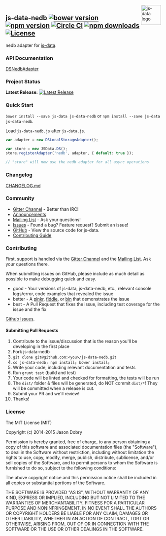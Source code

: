 <img src="https://raw.githubusercontent.com/js-data/js-data/master/js-data.png" alt="js-data logo" title="js-data" align="right" width="64" height="64" />

## js-data-nedb [![bower version](https://img.shields.io/bower/v/js-data-nedb.svg?style=flat-square)](https://www.npmjs.org/package/js-data-nedb) [![npm version](https://img.shields.io/npm/v/js-data-nedb.svg?style=flat-square)](https://www.npmjs.org/package/js-data-nedb) [![Circle CI](https://img.shields.io/circleci/project/js-data/js-data-nedb/master.svg?style=flat-square)](https://circleci.com/gh/js-data/js-data-nedb/tree/master) [![npm downloads](https://img.shields.io/npm/dm/js-data-nedb.svg?style=flat-square)](https://www.npmjs.org/package/js-data-nedb) [![License](https://img.shields.io/badge/license-MIT-blue.svg?style=flat-square)](https://github.com/js-data/js-data-nedb/blob/master/LICENSE)

nedb adapter for [js-data](http://www.js-data.io/).

### API Documentation
[DSNedbAdapter](http://www.js-data.io/docs/dsnedbadapter)

### Project Status

__Latest Release:__ [![Latest Release](https://img.shields.io/github/release/js-data/js-data-nedb.svg?style=flat-square)](https://github.com/js-data/js-data-nedb/releases)

### Quick Start
`bower install --save js-data js-data-nedb` or `npm install --save js-data js-data-nedb`.

Load `js-data-nedb.js` after `js-data.js`.

```js
var adapter = new DSLocalStorageAdapter();

var store = new JSData.DS();
store.registerAdapter('nedb', adapter, { default: true });

// "store" will now use the nedb adapter for all async operations
```

### Changelog
[CHANGELOG.md](https://github.com/js-data/js-data-nedb/blob/master/CHANGELOG.md)

### Community
- [Gitter Channel](https://gitter.im/js-data/js-data) - Better than IRC!
- [Announcements](http://www.js-data.io/blog)
- [Mailing List](https://groups.io/org/groupsio/jsdata) - Ask your questions!
- [Issues](https://github.com/js-data/js-data-nedb/issues) - Found a bug? Feature request? Submit an issue!
- [GitHub](https://github.com/js-data/js-data-nedb) - View the source code for js-data.
- [Contributing Guide](https://github.com/js-data/js-data-nedb/blob/master/CONTRIBUTING.md)

### Contributing

First, support is handled via the [Gitter Channel](https://gitter.im/js-data/js-data) and the [Mailing List](https://groups.io/org/groupsio/jsdata). Ask your questions there.

When submitting issues on GitHub, please include as much detail as possible to make debugging quick and easy.

- good - Your versions of js-data, js-data-nedb, etc., relevant console logs/error, code examples that revealed the issue
- better - A [plnkr](http://plnkr.co/), [fiddle](http://jsfiddle.net/), or [bin](http://jsbin.com/?html,output) that demonstrates the issue
- best - A Pull Request that fixes the issue, including test coverage for the issue and the fix

[Github Issues](https://github.com/js-data/js-data-nedb/issues).

#### Submitting Pull Requests

1. Contribute to the issue/discussion that is the reason you'll be developing in the first place
1. Fork js-data-nedb
1. `git clone git@github.com:<you>/js-data-nedb.git`
1. `cd js-data-nedb; npm install; bower install;`
1. Write your code, including relevant documentation and tests
1. Run `grunt test` (build and test)
1. Your code will be linted and checked for formatting, the tests will be run
1. The `dist/` folder & files will be generated, do NOT commit `dist/*`! They will be committed when a release is cut.
1. Submit your PR and we'll review!
1. Thanks!

### License

The MIT License (MIT)

Copyright (c) 2014-2015 Jason Dobry

Permission is hereby granted, free of charge, to any person obtaining a copy
of this software and associated documentation files (the "Software"), to deal
in the Software without restriction, including without limitation the rights
to use, copy, modify, merge, publish, distribute, sublicense, and/or sell
copies of the Software, and to permit persons to whom the Software is
furnished to do so, subject to the following conditions:

The above copyright notice and this permission notice shall be included in all
copies or substantial portions of the Software.

THE SOFTWARE IS PROVIDED "AS IS", WITHOUT WARRANTY OF ANY KIND, EXPRESS OR
IMPLIED, INCLUDING BUT NOT LIMITED TO THE WARRANTIES OF MERCHANTABILITY,
FITNESS FOR A PARTICULAR PURPOSE AND NONINFRINGEMENT. IN NO EVENT SHALL THE
AUTHORS OR COPYRIGHT HOLDERS BE LIABLE FOR ANY CLAIM, DAMAGES OR OTHER
LIABILITY, WHETHER IN AN ACTION OF CONTRACT, TORT OR OTHERWISE, ARISING FROM,
OUT OF OR IN CONNECTION WITH THE SOFTWARE OR THE USE OR OTHER DEALINGS IN THE
SOFTWARE.
